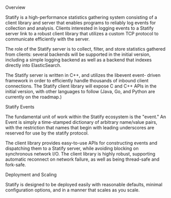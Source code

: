 Overview

Statify is a high-performance statistics gathering system consisting of a
client library and server that enables programs to reliably log events
for collection and analysis. Clients interested in logging events to a
Statify server link to a robust client library that utilizes a custom
TCP protocol to communicate efficiently with the server.

The role of the Statify server is to collect, filter, and store statistics
gathered from clients: several backends will be supported in the initial
version, including a simple logging backend as well as a backend that
indexes directly into ElasticSearch.

The Statify server is written in C++, and utilizes the libevent event-
driven framework in order to efficiently handle thousands of inbound
client connections. The Statify client library will expose C and C++
APIs in the initial version, with other languages to follow (Java, Go,
and Python are currently on the roadmap.)

Statify Events

The fundamental unit of work within the Statify ecosystem is the "event."
An Event is simply a time-stamped dictionary of arbitrary name/value
pairs, with the restriction that names that begin with leading underscores
are reserved for use by the statify protocol.

The client library provides easy-to-use APIs for constructing events and
dispatching them to a Statify server, while avoiding blocking on 
synchronous network I/O. The client library is highly robust, supporting
automatic reconnect on network failure, as well as being thread-safe and
fork-safe.

Deployment and Scaling

Statify is designed to be deployed easily with reasonable defaults,
minimal configuration options, and in a manner that scales as you scale.

